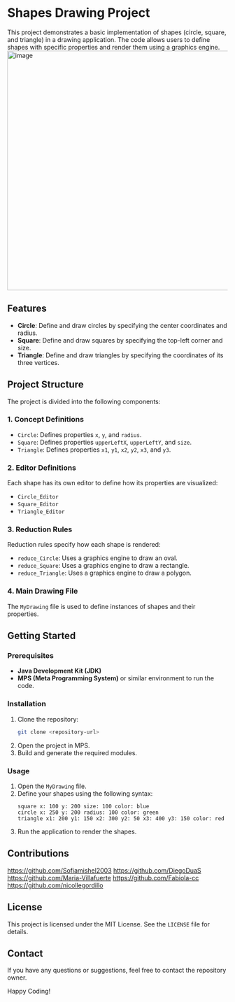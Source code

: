 # Shapes Drawing Project

This project demonstrates a basic implementation of shapes (circle, square, and triangle) in a drawing application. The code allows users to define shapes with specific properties and render them using a graphics engine.
<img width="548" alt="image" src="https://github.com/user-attachments/assets/35420af6-2ce6-48bc-a960-bafb7200755b" />

## Features
- **Circle**: Define and draw circles by specifying the center coordinates and radius.
- **Square**: Define and draw squares by specifying the top-left corner and size.
- **Triangle**: Define and draw triangles by specifying the coordinates of its three vertices.

## Project Structure
The project is divided into the following components:

### 1. **Concept Definitions**
- `Circle`: Defines properties `x`, `y`, and `radius`.
- `Square`: Defines properties `upperLeftX`, `upperLeftY`, and `size`.
- `Triangle`: Defines properties `x1`, `y1`, `x2`, `y2`, `x3`, and `y3`.

### 2. **Editor Definitions**
Each shape has its own editor to define how its properties are visualized:
- `Circle_Editor`
- `Square_Editor`
- `Triangle_Editor`

### 3. **Reduction Rules**
Reduction rules specify how each shape is rendered:
- `reduce_Circle`: Uses a graphics engine to draw an oval.
- `reduce_Square`: Uses a graphics engine to draw a rectangle.
- `reduce_Triangle`: Uses a graphics engine to draw a polygon.

### 4. **Main Drawing File**
The `MyDrawing` file is used to define instances of shapes and their properties.

## Getting Started

### Prerequisites
- **Java Development Kit (JDK)**
- **MPS (Meta Programming System)** or similar environment to run the code.

### Installation
1. Clone the repository:
   ```bash
   git clone <repository-url>
   ```
2. Open the project in MPS.
3. Build and generate the required modules.

### Usage
1. Open the `MyDrawing` file.
2. Define your shapes using the following syntax:
   ```text
   square x: 100 y: 200 size: 100 color: blue
   circle x: 250 y: 200 radius: 100 color: green
   triangle x1: 200 y1: 150 x2: 300 y2: 50 x3: 400 y3: 150 color: red
   ```
3. Run the application to render the shapes.

## Contributions
https://github.com/Sofiamishel2003
https://github.com/DiegoDuaS
https://github.com/Maria-Villafuerte
https://github.com/Fabiola-cc
https://github.com/nicollegordillo

## License
This project is licensed under the MIT License. See the `LICENSE` file for details.

## Contact
If you have any questions or suggestions, feel free to contact the repository owner.

Happy Coding!

